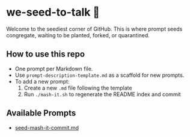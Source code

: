 # we-seed-to-talk 🌱

Welcome to the seediest corner of GitHub.
This is where prompt seeds congregate, waiting to be planted, forked, or quarantined.

## How to use this repo

- One prompt per Markdown file.
- Use `prompt-description-template.md` as a scaffold for new prompts.
- To add a new prompt:
  1) Create a new `.md` file following the template
  2) Run `./mash-it.sh` to regenerate the README index and commit

## Available Prompts
- [seed-mash-it-commit.md](seed-mash-it-commit.md)
